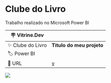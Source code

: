 # Clube do Livro

Trabalho realizado no Microsoft Power BI

| :placard: Vitrine.Dev |     |
| -------------  | --- |
| :sparkles: Clube do Livro        | **Titulo do meu projeto**
| :label: Power BI
| :rocket: URL         | [v](https://app.powerbi.com/view?r=eyJrIjoiNzEyODJiNWQtY2Q1Ny00ZmMwLWI1NjUtOTQxMzg3YjZjZWUwIiwidCI6IjYzYzdiZTRlLWNkNTgtNDM1OS04MzBiLTUyNGE3NDE1YTRjMyJ9)

<!-- Inserir imagem com a #vitrinedev ao final do link -->
![](https://via.placeholder.com/1200x500.png?text=imagem+lindona+do+meu+projeto#vitrinedev)




